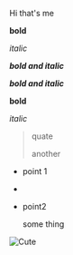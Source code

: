 Hi that's me

**bold**

*italic*

_**bold and italic**_

*__bold and italic__*

__bold__

_italic_


> quate
> 
> another


- point 1
- 
- point2

    some thing

![Cute](https://miro.medium.com/max/1838/1*mk1-6aYaf_Bes1E3Imhc0A.jpeg)
